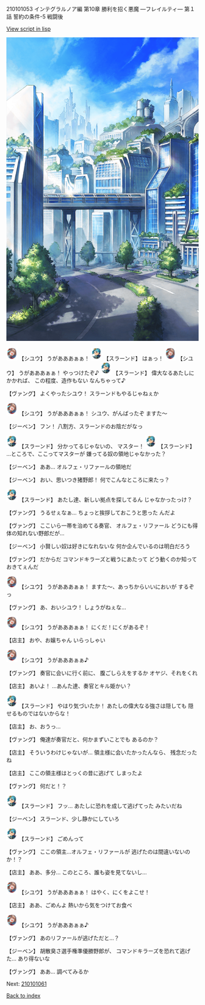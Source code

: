 210101053 インテグラルノア編 第10章 勝利を招く悪魔 ―フレイルティ― 第１話 誓約の条件-5 戦闘後

[View script in lisp](../scripts/210101053.txt)

![in_cityroad.png](../images/backgrounds/in_cityroad.png)

<img src="../images/units/5201911.png" alt="5201911.png" height="34"/>
【シユウ】
うがあああぁぁ！

<img src="../images/units/3201211.png" alt="3201211.png" height="34"/>
【スラーンド】
はぁっ！

<img src="../images/units/5201911.png" alt="5201911.png" height="34"/>
【シユウ】
うがあああぁぁ！
やっつけたぞ♪

<img src="../images/units/3201211.png" alt="3201211.png" height="34"/>
【スラーンド】
偉大なるあたしにかかれば、
この程度、造作もない
なんちゃって♪

【ヴァング】
よくやったシユウ！
スラーンドもやるじゃねぇか

<img src="../images/units/5201911.png" alt="5201911.png" height="34"/>
【シユウ】
うがあああぁぁ！
シユウ、がんばったぞ
ますた～

【ジーベン】
フン！
八割方、スラーンドのお陰だがなっ

<img src="../images/units/3201211.png" alt="3201211.png" height="34"/>
【スラーンド】
分かってるじゃないの、
マスター！

<img src="../images/units/3201211.png" alt="3201211.png" height="34"/>
【スラーンド】
…ところで、ここってマスターが
嫌ってる奴の領地じゃなかった？

【ジーベン】
ああ…
オルフェ・リファールの領地だ

【ジーベン】
おい、思いつき猪野郎！
何でこんなところに来たっ？

<img src="../images/units/3201211.png" alt="3201211.png" height="34"/>
【スラーンド】
あたし達、新しい拠点を探してるん
じゃなかったっけ？

【ヴァング】
うるせぇなぁ…
ちょっと挨拶しておこうと思った
んだよ

【ヴァング】
ここいら一帯を治めてる奏官、
オルフェ・リファール
どうにも得体の知れない野郎だが…

【ジーベン】
小賢しい奴は好きになれないな
何か企んでいるのは明白だろう

【ヴァング】
だからだ
コマンドキラーズと戦うにあたって
どう動くのか知っておきてぇんだ

<img src="../images/units/5201911.png" alt="5201911.png" height="34"/>
【シユウ】
うがあああぁぁ！
ますた～、あっちからいいにおいが
するぞっ

【ヴァング】
あ、おいシユウ！
しょうがねぇな…

<img src="../images/units/5201911.png" alt="5201911.png" height="34"/>
【シユウ】
うがあああぁぁ！
にくだ！にくがあるぞ！

【店主】
おや、お嬢ちゃん
いらっしゃい

<img src="../images/units/5201911.png" alt="5201911.png" height="34"/>
【シユウ】
うがあああぁぁ♪

【ヴァング】
奏官に会いに行く前に、
腹ごしらえをするか
オヤジ、それをくれ

【店主】
あいよ！
…あんた達、奏官とキル姫かい？

<img src="../images/units/3201211.png" alt="3201211.png" height="34"/>
【スラーンド】
やはり気づいたか！
あたしの偉大なる強さは隠しても
隠せるものではないからな！

【店主】
お、おうっ…

【ヴァング】
俺達が奏官だと、何かまずいことでも
あるのか？

【店主】
そういうわけじゃないが…
領主様に会いたかったんなら、
残念だったね

【店主】
ここの領主様はとっくの昔に逃げて
しまったよ

【ヴァング】
何だと！？

<img src="../images/units/3201211.png" alt="3201211.png" height="34"/>
【スラーンド】
フッ…
あたしに恐れを成して逃げてった
みたいだね

【ジーベン】
スラーンド、少し静かにしていろ

<img src="../images/units/3201211.png" alt="3201211.png" height="34"/>
【スラーンド】
ごめんって

【ヴァング】
ここの領主…オルフェ・リファールが
逃げたのは間違いないのか！？

【店主】
ああ、多分…
このところ、誰も姿を見てないし…

<img src="../images/units/5201911.png" alt="5201911.png" height="34"/>
【シユウ】
うがあああぁぁ！
はやく、にくをよこせ！

【店主】
ああ、ごめんよ
熱いから気をつけてお食べ

<img src="../images/units/5201911.png" alt="5201911.png" height="34"/>
【シユウ】
うがあああぁぁ♪

【ヴァング】
あのリファールが逃げただと…？

【ジーベン】
胡散臭さ選手権準優勝野郎が、
コマンドキラーズを恐れて逃げた…
あり得ないな

【ヴァング】
ああ…
調べてみるか

Next: [210101061](210101061.md)

[Back to index](index.md)
